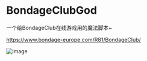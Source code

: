 # BondageClubGod
一个给BondageClub在线游戏用的魔法脚本~

https://www.bondage-europe.com/R81/BondageClub/

![image](https://user-images.githubusercontent.com/41772578/176708599-1c27cffc-a499-4092-8f7c-b0b06b1330ac.png)

